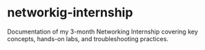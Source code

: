 # networkig-internship
Documentation of my 3-month Networking Internship covering key concepts, hands-on labs, and troubleshooting practices.
